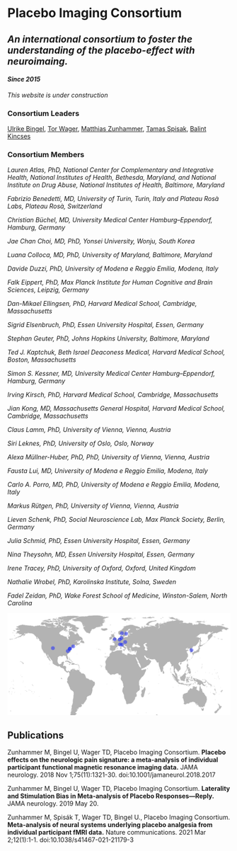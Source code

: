 # Placebo Imaging Consortium

## *An international consortium to foster the understanding of the placebo-effect with neuroimaing.*
#### *Since 2015*

*This website is under construction*

### Consortium Leaders
[Ulrike Bingel](https://www.uk-essen.de/clinical_neurosciences_bingel), [Tor Wager](https://pbs.dartmouth.edu/people/tor-wager), [Matthias Zunhammer](https://www.uk-essen.de/clinical_neurosciences_bingel/), [Tamas Spisak](https://pni-lab.github.io), [Balint Kincses](https://pni-lab.github.io)

### Consortium Members
*Lauren Atlas, PhD, National Center for Complementary and Integrative Health, National Institutes of Health, Bethesda, Maryland, and National Institute on Drug Abuse, National Institutes of Health, Baltimore, Maryland*

*Fabrizio Benedetti, MD, University of Turin, Turin, Italy and Plateau Rosà Labs, Plateau Rosà, Switzerland*

*Christian Büchel, MD, University Medical Center Hamburg–Eppendorf, Hamburg, Germany*

*Jae Chan Choi, MD, PhD, Yonsei University, Wonju, South Korea*

*Luana Colloca, MD, PhD, University of Maryland, Baltimore, Maryland*

*Davide Duzzi, PhD, University of Modena e Reggio Emilia, Modena, Italy*

*Falk Eippert, PhD, Max Planck Institute for Human Cognitive and Brain Sciences, Leipzig, Germany*

*Dan-Mikael Ellingsen, PhD, Harvard Medical School, Cambridge, Massachusetts*

*Sigrid Elsenbruch, PhD, Essen University Hospital, Essen, Germany*

*Stephan Geuter, PhD, Johns Hopkins University, Baltimore, Maryland*

*Ted J. Kaptchuk, Beth Israel Deaconess Medical, Harvard Medical School, Boston, Massachusetts*

*Simon S. Kessner, MD, University Medical Center Hamburg–Eppendorf, Hamburg, Germany*

*Irving Kirsch, PhD, Harvard Medical School, Cambridge, Massachusetts*

*Jian Kong, MD, Massachusetts General Hospital, Harvard Medical School, Cambridge, Massachusetts*

*Claus Lamm, PhD, University of Vienna, Vienna, Austria*

*Siri Leknes, PhD, University of Oslo, Oslo, Norway*

*Alexa Müllner-Huber, PhD, PhD, University of Vienna, Vienna, Austria*

*Fausta Lui, MD, University of Modena e Reggio Emilia, Modena, Italy*

*Carlo A. Porro, MD, PhD, University of Modena e Reggio Emilia, Modena, Italy*

*Markus Rütgen, PhD, University of Vienna, Vienna, Austria*

*Lieven Schenk, PhD, Social Neuroscience Lab, Max Planck Society, Berlin, Germany*

*Julia Schmid, PhD, Essen University Hospital, Essen, Germany*

*Nina Theysohn, MD, Essen University Hospital, Essen, Germany*

*Irene Tracey, PhD, University of Oxford, Oxford, United Kingdom*

*Nathalie Wrobel, PhD, Karolinska Institute, Solna, Sweden*

*Fadel Zeidan, PhD, Wake Forest School of Medicine, Winston-Salem, North Carolina*

![map](fig/PastedGraphic-3.png)

## Publications
Zunhammer M, Bingel U, Wager TD, Placebo Imaging Consortium. **Placebo effects on the neurologic pain signature: a meta-analysis of individual participant functional magnetic resonance imaging data.** JAMA neurology. 2018 Nov 1;75(11):1321-30. doi:10.1001/jamaneurol.2018.2017

Zunhammer M, Bingel U, Wager TD, Placebo Imaging Consortium. **Laterality and Stimulation Bias in Meta-analysis of Placebo Responses—Reply.** JAMA neurology. 2019 May 20.

Zunhammer M, Spisák T, Wager TD, Bingel U., Placebo Imaging Consortium.  **Meta-analysis of neural systems underlying placebo analgesia from individual participant fMRI data.** Nature communications. 2021 Mar 2;12(1):1-1. doi:10.1038/s41467-021-21179-3
